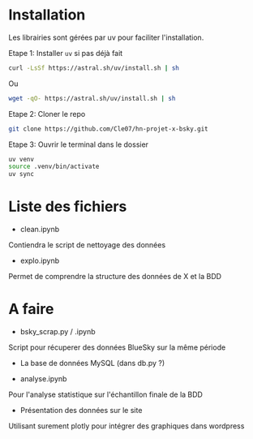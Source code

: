 # Installation

Les librairies sont gérées par uv pour faciliter l'installation.

Etape 1: Installer `uv` si pas déjà fait

```bash
curl -LsSf https://astral.sh/uv/install.sh | sh
```
Ou
```bash
wget -qO- https://astral.sh/uv/install.sh | sh
```

Etape 2: Cloner le repo

```bash
git clone https://github.com/Cle07/hn-projet-x-bsky.git
```

Etape 3: Ouvrir le terminal dans le dossier

```bash
uv venv
source .venv/bin/activate
uv sync
```

# Liste des fichiers

- clean.ipynb

Contiendra le script de nettoyage des données

- explo.ipynb

Permet de comprendre la structure des données de X et la BDD

# A faire

- bsky_scrap.py / .ipynb

Script pour récuperer des données BlueSky sur la même période

- La base de données MySQL (dans db.py ?)

- analyse.ipynb

Pour l'analyse statistique sur l'échantillon finale de la BDD

- Présentation des données sur le site

Utilisant surement plotly pour intégrer des graphiques dans wordpress